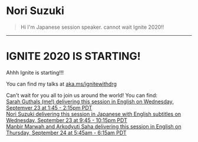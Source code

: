 # Nori Suzuki

> Hi I'm Japanese session speaker. cannot wait Ignite 2020!!

---
# IGNITE 2020 IS STARTING!
Ahhh Ignite is starting!!!

You can find my talks at [aka.ms/ignitewithdrg](https://aka.ms/ignitewithdrg)

Can't wait for you all to join us around the world!
You can find:  
[Sarah Guthals (me!) delivering this session in English on Wednesday, Septemver 23 at 1:45 - 2:15pm PDT](https://myignite.microsoft.com/sessions/93f49a5f-71f9-4036-afcf-6cdcbb8abf05)  
[Nori Suzuki delivering this session in Japanese with English subtitles on Wednesday, September 23 at 9:45 - 10:15pm PDT](https://myignite.microsoft.com/sessions/f6b328f7-0b00-44ff-a88b-c06409597783)  
[Manbir Marwah and Arkodyuti Saha delivering this session in English on Thursday, September 24 at 5:45am - 6:15am PDT](https://myignite.microsoft.com/sessions/970a02b6-6d90-4583-81dd-c23a2a556219)  
